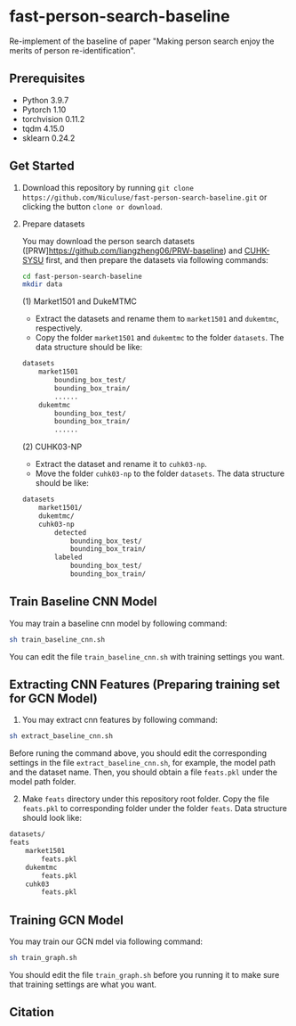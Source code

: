 # fast-person-search-baseline
Re-implement of the baseline of paper "Making person search enjoy the merits of person re-identification".
## Prerequisites
- Python 3.9.7
- Pytorch 1.10
- torchvision 0.11.2
- tqdm 4.15.0
- sklearn 0.24.2

## Get Started
1. Download this repository by running `git clone https://github.com/Niculuse/fast-person-search-baseline.git` or clicking the button `clone or download`.

2. Prepare datasets

    You may download the person search datasets ([PRW]https://github.com/liangzheng06/PRW-baseline) and [CUHK-SYSU](https://github.com/ShuangLI59/person_search) first, and then prepare the datasets via following commands:
    
    ```bash
    cd fast-person-search-baseline
    mkdir data
    ```
    
    (1) Market1501 and DukeMTMC
    
    * Extract the datasets and rename them to `market1501` and `dukemtmc`, respectively.
    * Copy the folder `market1501` and `dukemtmc` to the folder `datasets`. The data structure should be like:
    
    ```bash
    datasets
        market1501
            bounding_box_test/
            bounding_box_train/
            ......
        dukemtmc
            bounding_box_test/
            bounding_box_train/
            ...... 
    ```
    (2) CUHK03-NP
    
    * Extract the dataset and rename it to `cuhk03-np`. 
    * Move the folder `cuhk03-np` to the folder `datasets`. The data structure should be like:
    
    ```bash
    datasets
        market1501/
        dukemtmc/
        cuhk03-np
            detected
                bounding_box_test/
                bounding_box_train/
            labeled
                bounding_box_test/
                bounding_box_train/
    ```
## Train Baseline CNN Model
You may train a baseline cnn model by following command:
```bash
sh train_baseline_cnn.sh
```
You can edit the file `train_baseline_cnn.sh` with training settings you want.
## Extracting CNN Features (Preparing training set for GCN Model)
1. You may extract cnn features by following command:

```bash
sh extract_baseline_cnn.sh
```

Before runing the command above, you should edit the corresponding settings in the file `extract_baseline_cnn.sh`, for example, the model path and the dataset name. Then, you should obtain a file `feats.pkl` under the model path folder.

2. Make `feats` directory under this repository root folder. Copy the file `feats.pkl` to corresponding folder under the folder `feats`. Data structure should look like:

```bash
datasets/
feats
    market1501
        feats.pkl
    dukemtmc
        feats.pkl
    cuhk03
        feats.pkl
```
## Training GCN Model
 You may train our GCN mdel via following command:
 
 ```bash
 sh train_graph.sh
 ```
 
 You should edit the file `train_graph.sh` before you running it to make sure that training settings are what you want.
## Citation

